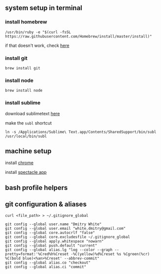 ## system setup in terminal

### install homebrew

`/usr/bin/ruby -e "$(curl -fsSL https://raw.githubusercontent.com/Homebrew/install/master/install)"`

if that doesn't work, check [here](http://brew.sh/)

### install git

`brew install git`

### install node

`brew install node`

### install sublime

download sublimetext [here](https://www.sublimetext.com/3)

make the `subl` shortcut

`ln -s /Applications/Sublime\ Text.app/Contents/SharedSupport/bin/subl /usr/local/bin/subl`

## machine setup

install [chrome](https://www.google.com/chrome/)

install [spectacle app](https://www.spectacleapp.com/)

## bash profile helpers




## git configuration & aliases

`curl <file_path> > ~/.gitignore_global`

```
git config --global user.name "Dmitry White"
git config --global user.email "white.dmitry@gmail.com"
git config --global core.autocrlf "false"
git config --global core.excludesfile ~/.gitignore_global
git config --global apply.whitespace "nowarn"
git config --global push.default "current"
git config --global alias.lg "log --color --graph --pretty=format:'%Cred%h%Creset -%C(yellow)%d%Creset %s %Cgreen(%cr) %C(bold blue)<%an>%Creset' --abbrev-commit"
git config --global alias.co "checkout"
git config --global alias.ci "commit"
```